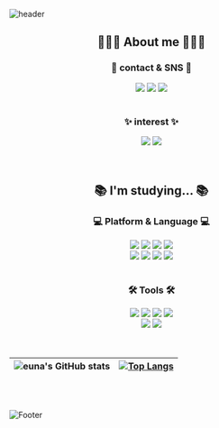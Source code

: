 
<!--
**sung-silver/sung-silver** is a ✨ _special_ ✨ repository because its `README.md` (this file) appears on your GitHub profile.

Here are some ideas to get you started:

- 🔭 I’m currently working on ...
- 🌱 I’m currently learning ...
- 👯 I’m looking to collaborate on ...
- 🤔 I’m looking for help with ...
- 💬 Ask me about ...
- 📫 How to reach me: ...
- 😄 Pronouns: ...
- ⚡ Fun fact: ...
-->
![header](https://capsule-render.vercel.app/api?type=waving&Color=9370db&fontColor=fafad2&height=100&section=header&text=Welcome%20euna's%20github&fontSize=50)

<h2 align="center"> 👩🏻‍💻 About me 👩🏻‍💻 </h2>
<h3 align="center">  💜 contact & SNS 💜 </h3>
<div align="center">
	<a href="mailto:jinna0319@gmail.com"><img src="https://img.shields.io/badge/email-EA4335?style=flat&logo=Gmail&logoColor=white" /></a>
  <a href ="https://fascination-euna.tistory.com/"><img src="https://img.shields.io/badge/tistory-000000?style=flat&logo=Tistory&logoColor=white" /></a>
	<a href ="https://www.instagram.com/sung._.silver/"><img src="https://img.shields.io/badge/instagram-E4405F?style=flat&logo=Instagram&logoColor=white" /></a>
</div>
<br>
<h3 align="center">  ✨ interest ✨ </h3>
<div align="center">
	<img src="https://img.shields.io/badge/Server Development-3776AB?style=flat&logo=Server Fault&logoColor=white" />
	<img src="https://img.shields.io/badge/Open Bug Bounty-F67909?style=flat&logo=Open Bug Bounty&logoColor=white" />
</div>
<br>
<br>
<h2 align="center"> 📚 I'm studying... 📚 </h2>
<h3 align="center"> 💻 Platform & Language 💻 </h3>
<div align="center">
  <img src="https://img.shields.io/badge/C-A8B9CC?style=flat&logo=C&logoColor=white" />
  <img src="https://img.shields.io/badge/Python-3776AB?style=flat&logo=Python&logoColor=white" />
  <img src="https://img.shields.io/badge/Java-007396?style=flat&logo=CoffeeScript&logoColor=white" />
	<img src="https://img.shields.io/badge/spring-6DB33F?style=flat&logo=Spring&logoColor=white" />
  <br>
	<img src="https://img.shields.io/badge/spring-boot-6DB33F?style=flat&logo=Spring Boot&logoColor=white" />
	<img src="https://img.shields.io/badge/MySQL-4479A1?style=flat&logo=MySQL&logoColor=white" />
  <img src="https://img.shields.io/badge/Firebase-FFCA28?style=flat&logo=Firebase&logoColor=white" />
  <img src="https://img.shields.io/badge/Android-3DDC84?style=flat&logo=Android&logoColor=white" />
</div>
<br>  
<h3 align="center"> 🛠 Tools 🛠 </h3>
<div align="center">
  <img src="https://img.shields.io/badge/Notion-000000?style=flat&logo=Notion&logoColor=white" />
   <img src="https://img.shields.io/badge/Github-181717?style=flat&logo=Github&logoColor=white" />
  <img src="https://img.shields.io/badge/Visual Studio-5C2D91?style=flat&logo=Visual Studio&logoColor=white" />
	<img src="https://img.shields.io/badge/VS Code-007ACC?style=flat&logo=Visual Studio Code&logoColor=white" />
  <br>
	<img src="https://img.shields.io/badge/IntelliJ IDEA-2C2255?style=flat&logo=IntelliJ IDEA&logoColor=white" />
  <img src="https://img.shields.io/badge/Android Studio-3DDC84?style=flat&logo=Python&logoColor=white" />
</div>
<br>
<br>
<div align = "center">
	
| ![euna's GitHub stats](https://github-readme-stats.vercel.app/api?username=sung-silver&show_icons=true&title_color=9796f0&text_color=f5f5f5&icon_color=dadaf5&hide_border=true&bg_color=00000000) | [![Top Langs](https://github-readme-stats.vercel.app/api/top-langs/?username=sung-silver&layout=compact&hide_border=true&title_color=9796f0&text_color=f5f5f5&bg_color=00000000)](https://github.com/sung-silver/) |
| ------------- | ------------- |
	
</div>
<br>
<br>

![Footer](https://capsule-render.vercel.app/api?type=waving&color=9370db&height=70&section=footer)
